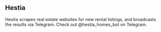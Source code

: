 ## Hestia

Hestia scrapes real estate websites for new rental listings, and broadcasts the results via Telegram. Check out @hestia_homes_bot on Telegram.
